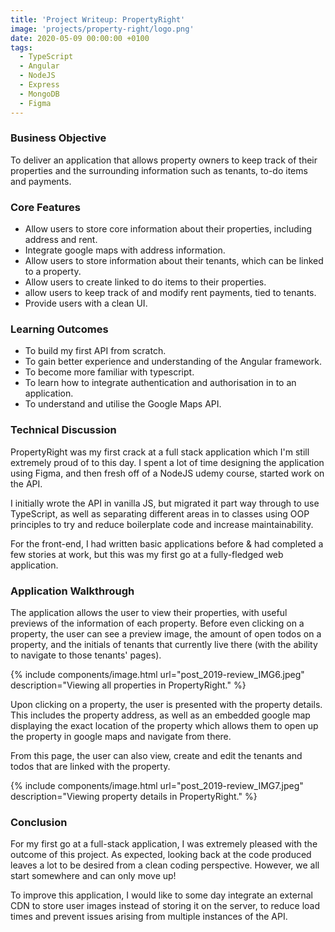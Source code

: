 ```yaml
---
title: 'Project Writeup: PropertyRight'
image: 'projects/property-right/logo.png'
date: 2020-05-09 00:00:00 +0100
tags:
  - TypeScript
  - Angular
  - NodeJS
  - Express
  - MongoDB
  - Figma
---
```


### Business Objective

To deliver an application that allows property owners to keep track of their properties and the surrounding information such as tenants, to-do items and payments.

### Core Features

- Allow users to store core information about their properties, including address and rent.
- Integrate google maps with address information.
- Allow users to store information about their tenants, which can be linked to a property.
- Allow users to create linked to do items to their properties.
- allow users to keep track of and modify rent payments, tied to tenants.
- Provide users with a clean UI.

### Learning Outcomes

- To build my first API from scratch.
- To gain better experience and understanding of the Angular framework.
- To become more familiar with typescript.
- To learn how to integrate authentication and authorisation in to an application.
- To understand and utilise the Google Maps API.

### Technical Discussion

PropertyRight was my first crack at a full stack application which I'm still extremely proud of to this day. I spent a lot of time designing the application using Figma, and then fresh off of a NodeJS udemy course, started work on the API.

I initially wrote the API in vanilla JS, but migrated it part way through to use TypeScript, as well as separating different areas in to classes using OOP principles to try and reduce boilerplate code and increase maintainability.

For the front-end, I had written basic applications before & had completed a few stories at work, but this was my first go at a fully-fledged web application.

### Application Walkthrough

The application allows the user to view their properties, with useful previews of the information of each property. Before even clicking on a property, the user can see a preview image, the amount of open todos on a property, and the initials of tenants that currently live there (with the ability to navigate to those tenants' pages).

{% include components/image.html url="post_2019-review_IMG6.jpeg" description="Viewing all properties in PropertyRight." %}

Upon clicking on a property, the user is presented with the property details. This includes the property address, as well as an embedded google map displaying the exact location of the property which allows them to open up the property in google maps and navigate from there.

From this page, the user can also view, create and edit the tenants and todos that are linked with the property.

{% include components/image.html url="post_2019-review_IMG7.jpeg" description="Viewing property details in PropertyRight." %}

### Conclusion

For my first go at a full-stack application, I was extremely pleased with the outcome of this project. As expected, looking back at the code produced leaves a lot to be desired from a clean coding perspective. However, we all start somewhere and can only move up!

To improve this application, I would like to some day integrate an external CDN to store user images instead of storing it on the server, to reduce load times and prevent issues arising from multiple instances of the API.

